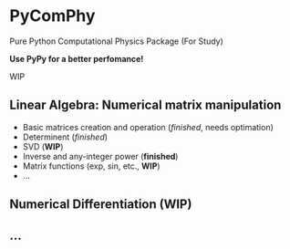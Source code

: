 # PyComPhy
Pure Python Computational Physics Package (For Study)

**Use PyPy for a better perfomance!** 

WIP

## Linear Algebra: Numerical matrix manipulation
* Basic matrices creation and operation (*finished*, needs optimation)
* Determinent (*finished*) 
* SVD (**WIP**)
* Inverse and any-integer power (**finished**)
* Matrix functions (exp, sin, etc., **WIP**)
* ...
## Numerical Differentiation (WIP)
## ...
